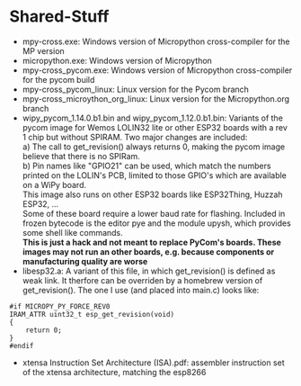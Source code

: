 # Shared-Stuff
- mpy-cross.exe: Windows version of Micropython cross-compiler for the MP version
- micropython.exe: Windows version of Micropython
- mpy-cross_pycom.exe: Windows version of Micropython cross-compiler for the pycom build
- mpy-cross_pycom_linux: Linux version for the Pycom branch
- mpy-cross_microython_org_linux: Linux version for the Micropython.org branch
- wipy_pycom_1.14.0.b1.bin and wipy_pycom_1.12.0.b1.bin: Variants of the pycom image for Wemos LOLIN32 lite or other ESP32 boards with a rev 1 chip but without SPIRAM.
Two major changes are included:  
  a) The call to get_revision() always returns 0, making the pycom image believe that
there is no SPIRam.  
  b) Pin names like "GPIO21" can be used, which match the numbers
printed on the LOLIN's PCB, limited to those GPIO's which are available on a WiPy board.  
This image also runs on other ESP32 boards like ESP32Thing, Huzzah ESP32, ...   
Some of these board require a lower baud rate for flashing.
Included in frozen bytecode is the editor pye and the module upysh, which provides some shell like commands.  
**This is just a hack and not meant to replace PyCom's boards. These images may not run an other boards, e.g. because components or manufacturing quality are worse**
- libesp32.a: A variant of this file, in which get_revision() is defined as weak
link. It therfore can be overriden by a homebrew version of get_revision().
The one I use (and placed into main.c) looks like:  
```
#if MICROPY_PY_FORCE_REV0
IRAM_ATTR uint32_t esp_get_revision(void)
{
    return 0;
}
#endif
```
- xtensa Instruction Set Architecture (ISA).pdf: assembler instruction set of the xtensa architecture, matching the esp8266
